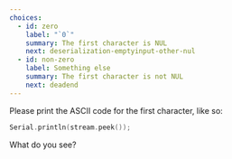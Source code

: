 ```yaml
---
choices:
  - id: zero
    label: "`0`"
    summary: The first character is NUL
    next: deserialization-emptyinput-other-nul
  - id: non-zero
    label: Something else
    summary: The first character is not NUL
    next: deadend
---
```


Please print the ASCII code for the first character, like so:

```c++
Serial.println(stream.peek());
```

What do you see?